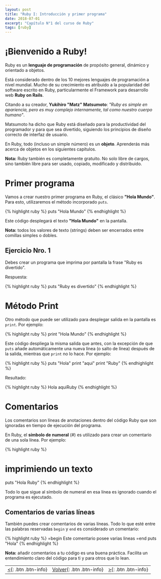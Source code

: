 ```yaml
---
layout: post
title: "Ruby I: Introducción y primer programa"
date: 2018-07-01
excerpt: "Capítulo N°1 del curso de Ruby"
tags: [ruby]
---
```


# ¡Bienvenido a Ruby!

Ruby es un **lenguaje de programación** de propósito general, dinámico y orientado a objetos.

Está considerado dentro de los 10 mejores lenguajes de programación a nivel mundial. Mucho de su crecimiento es atribuido a la popularidad del software escrito en Ruby, particularmente el Framework para desarrollo web **Ruby on Rails**.

Citando a su creador, **Yukihiro "Matz" Matsumoto**: _"Ruby es simple en apariencia, pero es muy complejo internamente, tal como nuestro cuerpo humano"_.

Matsumoto ha dicho que Ruby está diseñado para la productividad del programador y para que sea divertido, siguiendo los principios de diseño correcto de interfaz de usuario.

En Ruby, todo (incluso un simple número) es un **objeto**. Aprenderás más acerca de objetos en los siguientes capítulos.

**Nota:** Ruby también es completamente gratuito. No solo libre de cargos, sino también libre para ser usado, copiado, modificado y distribuido.

# Primer programa

Vamos a crear nuestro primer programa en Ruby, el clásico **"Hola Mundo"**. Para esto, utilizaremos el método incorporado `puts`.

{% highlight ruby %}
puts "Hola Mundo"
{% endhighlight %}

Este código desplegará el texto **"Hola Mundo"** en la pantalla.

**Nota:** todos los valores de texto (strings) deben ser encerrados entre comillas simples o dobles.

## Ejercicio Nro. 1

Debes crear un programa que imprima por pantalla la frase "Ruby es divertido".

Respuesta:

{% highlight ruby %}
puts "Ruby es divertido"
{% endhighlight %}

# Método Print

Otro método que puede ser utilizado para desplegar salida en la pantalla es `print`. Por ejemplo:

{% highlight ruby %}
print "Hola Mundo"
{% endhighlight %}

Este código despliega la misma salida que antes, con la excepción de que `puts` añade automáticamente una nueva línea (o salto de línea) después de la salida, mientras que `print` no lo hace. Por ejemplo:

{% highlight ruby %}
puts "Hola"
print "aqui"
print "Ruby"
{% endhighlight %}

Resultado:

{% highlight ruby %}
Hola
aquiRuby
{% endhighlight %}

# Comentarios

Los comentarios son líneas de anotaciones dentro del código Ruby que son ignoradas en tiempo de ejecución del programa.

En Ruby, el **símbolo de numeral** (#) es utilizado para crear un comentario de una sola línea. Por ejemplo:

{% highlight ruby %}
# imprimiendo un texto
puts "Hola Ruby"
{% endhighlight %}

Todo lo que sigue al símbolo de numeral en esa línea es ignorado cuando el programa es ejecutado.

## Comentarios de varias líneas

También puedes crear comentarios de varias líneas. Todo lo que esté entre las palabras reservadas `begin` y `end` es considerado un comentario:

{% highlight ruby %}
=begin
Este comentario
posee varias
lineas
=end
puts "Hola"
{% endhighlight %}

**Nota:** añadir comentarios a tu código es una buena práctica. Facilita un entendimiento claro del código para ti y para otros que lo lean.

|     |     |     |
|:----|:---:|----:|
| [<](https://nisoto.github.io/blog/){: .btn .btn-info} | [Volver](https://nisoto.github.io/blog/){: .btn .btn-info} | [>](https://nisoto.github.io/hola-ruby/){: .btn .btn-info} |

